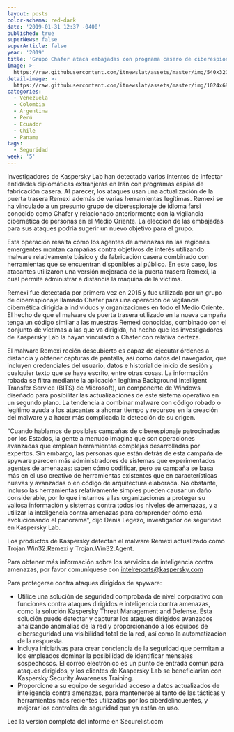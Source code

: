 ```yaml
---
layout: posts
color-schema: red-dark
date: '2019-01-31 12:37 -0400'
published: true
superNews: false
superArticle: false
year: '2019'
title: 'Grupo Chafer ataca embajadas con programa casero de ciberespionaje '
image: >-
  https://raw.githubusercontent.com/itnewslat/assets/master/img/540x320/Grupo-de-Hackers-p.jpg
detail-image: >-
  https://raw.githubusercontent.com/itnewslat/assets/master/img/1024x680/Grupo-de-Hackers-g.jpg
categories:
  - Venezuela
  - Colombia
  - Argentina
  - Perú
  - Ecuador
  - Chile
  - Panama
tags:
  - Seguridad
week: '5'
---
```

Investigadores de Kaspersky Lab han detectado varios intentos de infectar entidades diplomáticas extranjeras en Irán con programas espías de fabricación casera. Al parecer, los ataques usan una actualización de la puerta trasera Remexi además de varias herramientas legítimas. Remexi se ha vinculado a un presunto grupo de ciberespionaje de idioma farsi conocido como Chafer y relacionado anteriormente con la vigilancia cibernética de personas en el Medio Oriente. La elección de las embajadas para sus ataques podría sugerir un nuevo objetivo para el grupo.

Esta operación resalta cómo los agentes de amenazas en las regiones emergentes montan campañas contra objetivos de interés utilizando malware relativamente básico y de fabricación casera combinado con herramientas que se encuentran disponibles al público. En este caso, los atacantes utilizaron una versión mejorada de la puerta trasera Remexi, la cual permite administrar a distancia la máquina de la víctima.

Remexi fue detectada por primera vez en 2015 y fue utilizada por un grupo de ciberespionaje llamado Chafer para una operación de vigilancia cibernética dirigida a individuos y organizaciones en todo el Medio Oriente. El hecho de que el malware de puerta trasera utilizado en la nueva campaña tenga un código similar a las muestras Remexi conocidas, combinado con el conjunto de víctimas a las que va dirigida, ha hecho que los investigadores de Kaspersky Lab la hayan vinculado a Chafer con relativa certeza.

El malware Remexi recién descubierto es capaz de ejecutar órdenes a distancia y obtener capturas de pantalla, así como datos del navegador, que incluyen credenciales del usuario, datos e historial de inicio de sesión y cualquier texto que se haya escrito, entre otras cosas. La información robada se filtra mediante la aplicación legítima Background Intelligent Transfer Service (BITS) de Microsoft), un componente de Windows diseñado para posibilitar las actualizaciones de este sistema operativo en un segundo plano. La tendencia a combinar malware con código robado o legítimo ayuda a los atacantes a ahorrar tiempo y recursos en la creación del malware y a hacer más complicada la detección de su origen.

“Cuando hablamos de posibles campañas de ciberespionaje patrocinadas por los Estados, la gente a menudo imagina que son operaciones avanzadas que emplean herramientas complejas desarrolladas por expertos. Sin embargo, las personas que están detrás de esta campaña de spyware parecen más administradores de sistemas que experimentados agentes de amenazas: saben cómo codificar, pero su campaña se basa más en el uso creativo de herramientas existentes que en características nuevas y avanzadas o en código de arquitectura elaborada. No obstante, incluso las herramientas relativamente simples pueden causar un daño considerable, por lo que instamos a las organizaciones a proteger su valiosa información y sistemas contra todos los niveles de amenazas, y a utilizar la inteligencia contra amenazas para comprender cómo está evolucionando el panorama”, dijo Denis Legezo, investigador de seguridad en Kaspersky Lab.

Los productos de Kaspersky detectan el malware Remexi actualizado como Trojan.Win32.Remexi y Trojan.Win32.Agent.

Para obtener más información sobre los servicios de inteligencia contra amenazas, por favor comuníquese con intelreports@kaspersky.com

Para protegerse contra ataques dirigidos de spyware:

- Utilice una solución de seguridad comprobada de nivel corporativo con funciones contra ataques dirigidos e inteligencia contra amenazas, como la solución Kaspersky Threat Management and Defense. Esta solución puede detectar y capturar los ataques dirigidos avanzados analizando anomalías de la red y proporcionando a los equipos de ciberseguridad una visibilidad total de la red, así como la automatización de la respuesta.
- Incluya iniciativas para crear conciencia de la seguridad que permitan a los empleados dominar la posibilidad de identificar mensajes sospechosos. El correo electrónico es un punto de entrada común para ataques dirigidos, y los clientes de Kaspersky Lab se beneficiarían con Kaspersky Security Awareness Training.
- Proporcione a su equipo de seguridad acceso a datos actualizados de inteligencia contra amenazas, para mantenerse al tanto de las tácticas y herramientas más recientes utilizadas por los ciberdelincuentes, y mejorar los controles de seguridad que ya están en uso.

Lea la versión completa del informe en Securelist.com